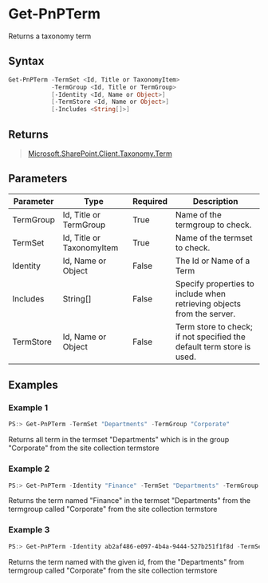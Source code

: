 # Get-PnPTerm
Returns a taxonomy term
## Syntax
```powershell
Get-PnPTerm -TermSet <Id, Title or TaxonomyItem>
            -TermGroup <Id, Title or TermGroup>
            [-Identity <Id, Name or Object>]
            [-TermStore <Id, Name or Object>]
            [-Includes <String[]>]
```


## Returns
>[Microsoft.SharePoint.Client.Taxonomy.Term](https://msdn.microsoft.com/en-us/library/microsoft.sharepoint.client.taxonomy.term.aspx)

## Parameters
Parameter|Type|Required|Description
---------|----|--------|-----------
|TermGroup|Id, Title or TermGroup|True|Name of the termgroup to check.|
|TermSet|Id, Title or TaxonomyItem|True|Name of the termset to check.|
|Identity|Id, Name or Object|False|The Id or Name of a Term|
|Includes|String[]|False|Specify properties to include when retrieving objects from the server.|
|TermStore|Id, Name or Object|False|Term store to check; if not specified the default term store is used.|
## Examples

### Example 1
```powershell
PS:> Get-PnPTerm -TermSet "Departments" -TermGroup "Corporate"
```
Returns all term in the termset "Departments" which is in the group "Corporate" from the site collection termstore

### Example 2
```powershell
PS:> Get-PnPTerm -Identity "Finance" -TermSet "Departments" -TermGroup "Corporate"
```
Returns the term named "Finance" in the termset "Departments" from the termgroup called "Corporate" from the site collection termstore

### Example 3
```powershell
PS:> Get-PnPTerm -Identity ab2af486-e097-4b4a-9444-527b251f1f8d -TermSet "Departments" -TermGroup "Corporate"
```
Returns the term named with the given id, from the "Departments" from termgroup called "Corporate" from the site collection termstore
